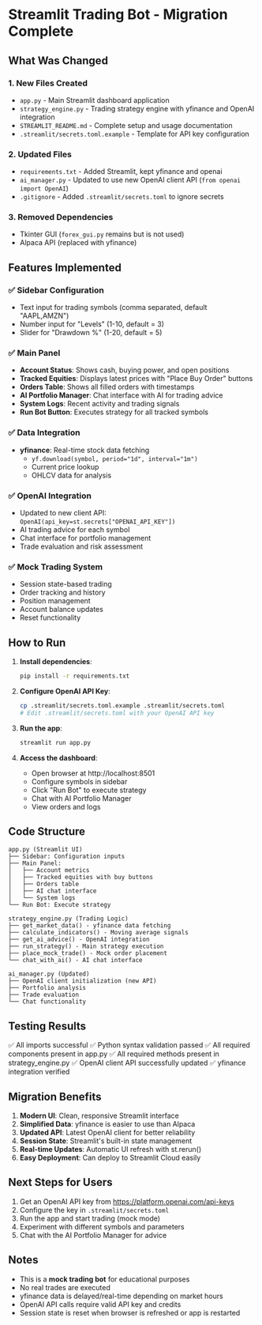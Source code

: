 # Streamlit Trading Bot - Migration Complete

## What Was Changed

### 1. **New Files Created**
   - `app.py` - Main Streamlit dashboard application
   - `strategy_engine.py` - Trading strategy engine with yfinance and OpenAI integration
   - `STREAMLIT_README.md` - Complete setup and usage documentation
   - `.streamlit/secrets.toml.example` - Template for API key configuration

### 2. **Updated Files**
   - `requirements.txt` - Added Streamlit, kept yfinance and openai
   - `ai_manager.py` - Updated to use new OpenAI client API (`from openai import OpenAI`)
   - `.gitignore` - Added `.streamlit/secrets.toml` to ignore secrets

### 3. **Removed Dependencies**
   - Tkinter GUI (`forex_gui.py` remains but is not used)
   - Alpaca API (replaced with yfinance)

## Features Implemented

### ✅ Sidebar Configuration
- Text input for trading symbols (comma separated, default "AAPL,AMZN")
- Number input for "Levels" (1-10, default = 3)
- Slider for "Drawdown %" (1-20, default = 5)

### ✅ Main Panel
- **Account Status**: Shows cash, buying power, and open positions
- **Tracked Equities**: Displays latest prices with "Place Buy Order" buttons
- **Orders Table**: Shows all filled orders with timestamps
- **AI Portfolio Manager**: Chat interface with AI for trading advice
- **System Logs**: Recent activity and trading signals
- **Run Bot Button**: Executes strategy for all tracked symbols

### ✅ Data Integration
- **yfinance**: Real-time stock data fetching
  - `yf.download(symbol, period="1d", interval="1m")`
  - Current price lookup
  - OHLCV data for analysis

### ✅ OpenAI Integration
- Updated to new client API: `OpenAI(api_key=st.secrets["OPENAI_API_KEY"])`
- AI trading advice for each symbol
- Chat interface for portfolio management
- Trade evaluation and risk assessment

### ✅ Mock Trading System
- Session state-based trading
- Order tracking and history
- Position management
- Account balance updates
- Reset functionality

## How to Run

1. **Install dependencies**:
   ```bash
   pip install -r requirements.txt
   ```

2. **Configure OpenAI API Key**:
   ```bash
   cp .streamlit/secrets.toml.example .streamlit/secrets.toml
   # Edit .streamlit/secrets.toml with your OpenAI API key
   ```

3. **Run the app**:
   ```bash
   streamlit run app.py
   ```

4. **Access the dashboard**:
   - Open browser at http://localhost:8501
   - Configure symbols in sidebar
   - Click "Run Bot" to execute strategy
   - Chat with AI Portfolio Manager
   - View orders and logs

## Code Structure

```
app.py (Streamlit UI)
├── Sidebar: Configuration inputs
├── Main Panel: 
│   ├── Account metrics
│   ├── Tracked equities with buy buttons
│   ├── Orders table
│   ├── AI chat interface
│   └── System logs
└── Run Bot: Execute strategy

strategy_engine.py (Trading Logic)
├── get_market_data() - yfinance data fetching
├── calculate_indicators() - Moving average signals
├── get_ai_advice() - OpenAI integration
├── run_strategy() - Main strategy execution
├── place_mock_trade() - Mock order placement
└── chat_with_ai() - AI chat interface

ai_manager.py (Updated)
├── OpenAI client initialization (new API)
├── Portfolio analysis
├── Trade evaluation
└── Chat functionality
```

## Testing Results

✅ All imports successful
✅ Python syntax validation passed
✅ All required components present in app.py
✅ All required methods present in strategy_engine.py
✅ OpenAI client API successfully updated
✅ yfinance integration verified

## Migration Benefits

1. **Modern UI**: Clean, responsive Streamlit interface
2. **Simplified Data**: yfinance is easier to use than Alpaca
3. **Updated API**: Latest OpenAI client for better reliability
4. **Session State**: Streamlit's built-in state management
5. **Real-time Updates**: Automatic UI refresh with st.rerun()
6. **Easy Deployment**: Can deploy to Streamlit Cloud easily

## Next Steps for Users

1. Get an OpenAI API key from https://platform.openai.com/api-keys
2. Configure the key in `.streamlit/secrets.toml`
3. Run the app and start trading (mock mode)
4. Experiment with different symbols and parameters
5. Chat with the AI Portfolio Manager for advice

## Notes

- This is a **mock trading bot** for educational purposes
- No real trades are executed
- yfinance data is delayed/real-time depending on market hours
- OpenAI API calls require valid API key and credits
- Session state is reset when browser is refreshed or app is restarted
